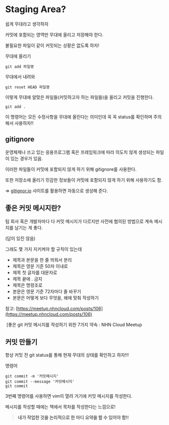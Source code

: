 # Staging Area?

쉽게 무대라고 생각하자

커밋에 포함되는 영역만 무대에 올리고 저장해야 한다.

불필요한 파일이 같이 커밋되는 상황은 없도록 하자!

무대에 올리기

```
git add 파일명
```

무대에서 내려와

```
git reset HEAD 파일명
```

이렇게 무대에 알맞은 파일들(커밋하고자 하는 파일들)을 올리고 커밋을 진행한다.

```
git add .
```

이 명령어는 모든 수정사항을 무대에 올린다는 의미인데 꼭 꼭 status를 확인하며 주의해서 사용하자!!

## gitignore

운영체제나 쓰고 있는 응용프로그램 혹은 프레임워크에 따라 의도치 않게 생성되는 파일이 있는 경우가 있음.

이러한 파일들이 커밋에 포함되지 않게 하기 위해 gitignore를 사용한다.

또한 저장소에 올리기 민감한 정보들이 커밋에 포함되지 않게 하기 위해 사용하기도 함.

\=> [gitignor.io](http://gitignore.io "gitignore.io") 사이트를 활용하면 자동으로 생성해 준다.

## 좋은 커밋 메시지란?

팀 회사 혹은 개발자마다 다 커밋 메시지가 다르지만 사전에 협의된 방법으로 계속 메시지를 남기는 게 좋다.

(답이 있진 않음)

그래도 몇 가지 지키켜야 할 규칙이 있는데

-   제목과 본문을 한 줄 띄워서 분리
-   제목은 영문 기준 50자 이내로
-   제목 첫 글자를 대문자로
-   제목 끝에 . 금지
-   제목은 명령조로
-   본문은 영문 기준 72자마다 줄 바꾸기
-   본문은 어떻게 보다 무엇을, 왜에 맞춰 작성하기

참고: [https://meetup.nhncloud.com/posts/106](https://meetup.nhncloud.com/posts/106)

 [좋은 git 커밋 메시지를 작성하기 위한 7가지 약속 : NHN Cloud Meetup



## 커밋 만들기

항상 커밋 전 git status를 통해 현재 무대의 상태를 확인하고 하자!!!

명령어

```
git commit -m '커밋메시지'
git commit --message '커밋메시지'
git commit
```

3번째 명령어를 사용하면 vim이 열려 거기에 커밋 메시지를 작성한다.

메시지를 작성할 때에는 책에서 목차를 작성한다는 느낌으로!

> **내가 작업한 것을 논리적으로 한 마디 요약을 할 수 있어야 함!!**